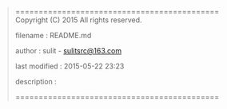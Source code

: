 > ============================================
>   Copyright (C) 2015 All rights reserved.
>
>   filename : README.md
>
>   author : sulit - sulitsrc@163.com
>
>   last modified : 2015-05-22 23:23
>
>   description :
>
> ============================================
